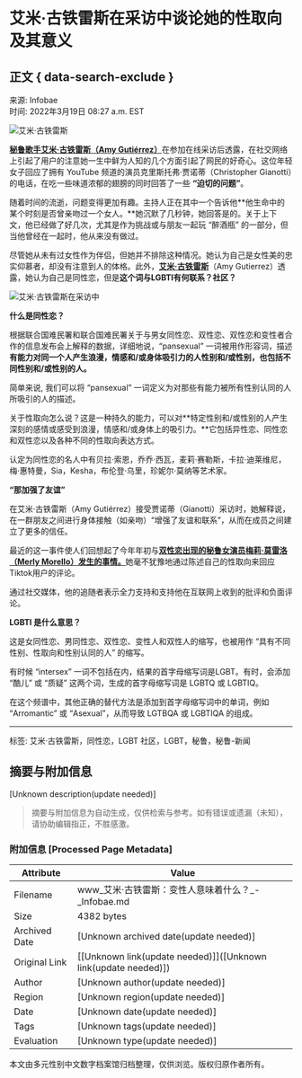 # 艾米·古铁雷斯在采访中谈论她的性取向及其意义

## 正文 { data-search-exclude }


来源: Infobae  
时间: 2022年3月19日 08:27 a.m. EST  

![艾米·古铁雷斯](https://www.infobae.com/resizer/v2/OAOW6ZWQABCYXMFEOCA5UYV2Y4.png?auth=44e1ed2a623c89a4ac2cf86306dbd46862378f79f7cda503767b6501b4cd0bf1&smart=true&width=350&height=233&quality=85)

[**秘鲁歌手艾米·古铁雷斯（Amy Gutiérrez）**](https://www.infobae.com/america/peru/2022/02/18/amy-gutierrez-estoy-grabando-este-disco-que-para-mi-es-muy-valioso-entrevista/)在参加在线采访后透露，在社交网络上引起了用户的注意她一生中鲜为人知的几个方面引起了网民的好奇心。这位年轻女子回应了拥有 YouTube 频道的演员克里斯托弗·贾诺蒂（Christopher Gianotti）的电话，在吃一些味道浓郁的翅膀的同时回答了一些 **“迫切的问题”**。

随着时间的流逝，问题变得更加有趣。主持人正在其中一个告诉他**他生命中的某个时刻是否曾亲吻过一个女人。**她沉默了几秒钟，她回答是的。关于上下文，他已经做了好几次，尤其是作为挑战或与朋友一起玩 “醉酒瓶” 的一部分，但当他曾经在一起时，他从来没有做过。

尽管她从未有过女性作为伴侣，但她并不排除这种情况。她认为自己是女性美的忠实仰慕者，却没有注意到人的体格。此外，[**艾米·古铁雷斯**](https://www.infobae.com/america/peru/2022/01/19/amy-gutierrez-tras-contagiarse-de-covid-19-mi-error-fue-confiarme-pero-ya-estoy-recuperandome/)（Amy Gutierrez）透露，她认为自己是同性恋，但是**这个词与LGBTI有何联系？社区？**

![艾米·古铁雷斯在采访中](https://www.infobae.com/resizer/v2/OAOW6ZWQABCYXMFEOCA5UYV2Y4.png?auth=44e1ed2a623c89a4ac2cf86306dbd46862378f79f7cda503767b6501b4cd0bf1&smart=true&width=350&height=233&quality=85)

**什么是同性恋？**

根据联合国难民署和联合国难民署关于与男女同性恋、双性恋、双性恋和变性者合作的信息发布会上解释的数据，详细地说，“pansexual” 一词被用作形容词，描述**有能力对同一个人产生浪漫，情感和/或身体吸引力的人性别和/或性别，也包括不同性别和/或性别的人。**

简单来说, 我们可以将 “pansexual” 一词定义为对那些有能力被所有性别认同的人所吸引的人的描述。

关于性取向怎么说？这是一种持久的能力，可以对**特定性别和/或性别的人产生深刻的感情或感受到浪漫，情感和/或身体上的吸引力。**它包括异性恋、同性恋和双性恋以及各种不同的性取向表达方式。

认定为同性恋的名人中有贝拉·索恩，乔乔·西瓦，麦莉·赛勒斯，卡拉·迪莱维尼，梅·惠特曼，Sia，Kesha，布伦登·乌里，珍妮尔·莫纳等艺术家。

**“那加强了友谊”**

在艾米·古铁雷斯（Amy Gutiérrez）接受贾诺蒂（Gianotti）采访时，她解释说，在一群朋友之间进行身体接触（如亲吻）“增强了友谊和联系”，从而在成员之间建立了更多的信任。

最近的这一事件使人们回想起了今年年初与[**双性恋出现的秘鲁女演员梅莉·莫雷洛（Merly Morello）发生的事情。**](https://www.infobae.com/america/peru/2022/02/10/merly-morello-que-significa-ser-bisexual/)她毫不犹豫地通过陈述自己的性取向来回应Tiktok用户的评论。

通过社交媒体，他的追随者表示全力支持和支持他在互联网上收到的批评和负面评论。

**LGBTI 是什么意思？**

这是女同性恋、男同性恋、双性恋、变性人和双性人的缩写，也被用作 “具有不同性别、性取向和性别认同的人” 的缩写。

有时候 “intersex” 一词不包括在内，结果的首字母缩写词是LGBT。有时，会添加 “酷儿” 或 “质疑” 这两个词，生成的首字母缩写词是 LGBTQ 或 LGBTIQ。

在这个频谱中，其他正确的替代方法是添加到首字母缩写词中的单词，例如 “Arromantic” 或 “Asexual”，从而导致 LGTBQA 或 LGBTIQA 的组成。

---

标签: 艾米·古铁雷斯，同性恋，LGBT 社区，LGBT，秘鲁，秘鲁-新闻
<!-- tcd_original_link https://www.infobae.com/cn/2022/03/19/amy-gutierrez-what-does-it-mean-to-be-pansexual/ -->


## 摘要与附加信息

<!-- tcd_abstract -->
[Unknown description(update needed)]
<!-- tcd_abstract_end -->

> 摘要与附加信息为自动生成，仅供检索与参考。如有错误或遗漏（未知），请协助编辑指正，不胜感激。

### 附加信息 [Processed Page Metadata]

| Attribute       | Value                                  |
|-----------------|----------------------------------------|
| Filename        | www_艾米·古铁雷斯：变性人意味着什么？_-_Infobae.md                             |
| Size            | 4382 bytes                           |
| Archived Date   | [Unknown archived date(update needed)]                             |
| Original Link   | [[Unknown link(update needed)]]([Unknown link(update needed)])                       |
| Author          | [Unknown author(update needed)]                               |
| Region          | [Unknown region(update needed)]                               |
| Date            | [Unknown date(update needed)]                                 |
| Tags            | [Unknown tags(update needed)]                                 |
| Evaluation            | [Unknown type(update needed)]                                 |
<!-- tcd_table_end -->

本文由多元性别中文数字档案馆归档整理，仅供浏览。版权归原作者所有。
